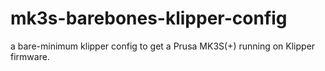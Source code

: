 # mk3s-barebones-klipper-config
 a bare-minimum klipper config to get a Prusa MK3S(+) running on Klipper firmware.
